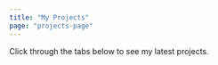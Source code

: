 ```yaml
---
title: "My Projects"
page: "projects-page"
---
```


Click through the tabs below to see my latest projects.
